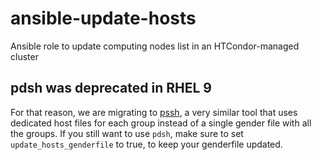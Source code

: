 # ansible-update-hosts

Ansible role to update computing nodes list in an HTCondor-managed cluster

## pdsh was deprecated in RHEL 9

For that reason, we are migrating to [pssh](https://linux.die.net/man/1/pssh), a very similar tool that uses dedicated host files for each group instead of a single gender file with all the groups.
If you still want to use `pdsh`, make sure to set `update_hosts_genderfile` to true, to keep your genderfile updated.
